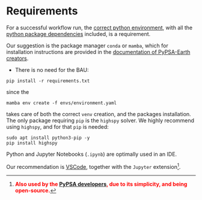 Requirements
=============
For a successful workflow run, the [correct python environment][venv], with all the [python package dependencies][dependencies] included, is a requirement.

Our suggestion is the package manager `conda` or `mamba`, which for installation instructions are provided in the [documentation of PyPSA-Earth creators][PyPSA-Earth].

* There is no need for the BAU:

~~~
pip install -r requirements.txt
~~~

since the

~~~
mamba env create -f envs/environment.yaml
~~~

takes care of both the correct `venv` creation, and the packages installation. The only package requiring `pip` is the `highspy` solver. We highly recommend using `highspy`, and for that `pip` is needed:
~~~
sudo apt install python3-pip -y
pip install highspy
~~~

Python and Jupyter Notebooks (`.ipynb`) are optimally used in an IDE.

Our recommendation is [VSCode][VSCode], together with the `Jupyter` extension[^1].


[^1]:   <b><font color='red'>Also used by the [PyPSA developers][PyPSA-Earth], due to its simplicity, and being open-source.</font></b>



<!-- # Internal Doc References -->
[venv]:                 https://github.com/open-energy-transition/data-science-for-esm/blob/e52f7980165928a7cd90826ee0bf8cd3fb407892/environment.yaml
[dependencies]:         https://github.com/open-energy-transition/data-science-for-esm/blob/e52f7980165928a7cd90826ee0bf8cd3fb407892/requirements.txt
[PyPSA-Earth]:          https://pypsa-earth.readthedocs.io/en/latest/installation.html
[VSCode]:               https://github.com/microsoft/vscode